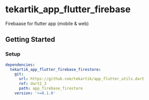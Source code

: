 # tekartik_app_flutter_firebase

Firebaase for flutter app (mobile & web)

## Getting Started

### Setup

```yaml
dependencies:
  tekartik_app_flutter_firebase_firestore:
    git:
      url: https://github.com/tekartik/app_flutter_utils.dart
      ref: dart2_3
      path: app_firebase_firestore
    version: '>=0.1.0'
```
